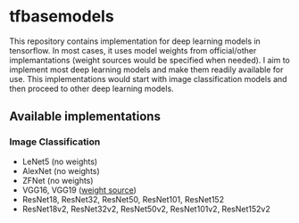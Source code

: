 # tfbasemodels

This repository contains implementation for deep learning models in tensorflow. In most cases, it uses model weights from official/other implemantations (weight sources would be specified when needed). I aim to implement most deep learning models and make them readily available for use. This implementations would start with image classification models and then proceed to other deep learning models.

## Available implementations
### Image Classification
- LeNet5 (no weights)
- AlexNet (no weights)
- ZFNet (no weights)
- VGG16, VGG19 ([weight source](https://github.com/fchollet/deep-learning-models/releases/))
- ResNet18, ResNet32, ResNet50, ResNet101, ResNet152
- ResNet18v2, ResNet32v2, ResNet50v2, ResNet101v2, ResNet152v2

